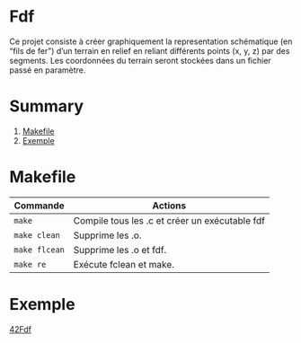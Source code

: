 # Fdf
Ce projet consiste à créer graphiquement la representation schématique (en “fils de
fer”) d’un terrain en relief en reliant différents points (x, y, z) par des segments. Les coordonnées du terrain seront stockées dans un fichier passé en
paramètre.

# Summary
 1. [Makefile](#makefile)
 2. [Exemple](#exemple)

# <a name="makefile">Makefile</a>

| Commande       	|  Actions 	|
|----------------	|----------	|
| `make`      	  | Compile tous les .c et créer un exécutable fdf  	|
| `make clean`    | Supprime les .o.  	|
| `make flcean`  	| Supprime les .o et fdf.  	|
| `make re`     	| Exécute fclean et make.  	|

# <a name="exemple">Exemple</a>

[42Fdf](42Fdf.jpg)
